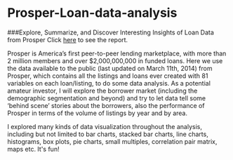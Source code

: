 # Prosper-Loan-data-analysis
###Explore, Summarize, and Discover Interesting Insights of Loan Data from Prosper
Click [here](http://rpubs.com/jingling/164326) to see the report.

Prosper is America’s first peer-to-peer lending marketplace, with more than 2 million members and over $2,000,000,000 in funded loans. Here we use the data available to the public (last updated on March 11th, 2014) from Prosper, which contains all the listings and loans ever created with 81 variables on each loan/listing, to do some data analysis. As a potential amateur investor, I will explore the borrower market (including the demographic segmentation and beyond) and try to let data tell some ‘behind scene’ stories about the borrowers, also the performance of Prosper in terms of the volume of listings by year and by area.

I explored many kinds of data visualization throughout the analysis, including but not limited to bar charts, stacked bar charts, line charts, histograms, box plots, pie charts, small multiples, correlation pair matrix, maps etc. It's fun!
